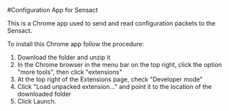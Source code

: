 #Configuration App for Sensact

This is a Chrome app used to send and read configuration packets to the Sensact.

To install this Chrome app follow the procedure:
1. Download the folder and unzip it
2. In the Chrome browser in the menu bar on the top right, click the option "more tools", then click "extensions"
3. At the top right of the Extensions page, check "Developer mode"
4. Click "Load unpacked extension..." and point it to the location of the downloaded folder
5. Click Launch.